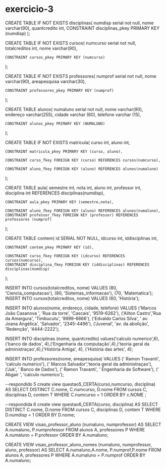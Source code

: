 # exercicio-3

CREATE TABLE IF NOT EXISTS disciplinas(
	numdisp serial not null,
	nome varchar(90),
	quantcredito int,
	CONSTRAINT disciplinas_pkey PRIMARY KEY (numdisp)
);

CREATE TABLE IF NOT EXISTS cursos(
	numcurso serial not null,
	totalcreditos int,
	nome varchar(90),
	
	CONSTRAINT cursos_pkey PRIMARY KEY (numcurso)

);

CREATE TABLE IF NOT EXISTS professores(
	numprof serial not null,
	nome varchar(90),
	areapesquisa varchar(30),
	
	CONSTRAINT professores_pkey PRIMARY KEY (numprof)
);

CREATE TABLE alunos(
	numaluno serial not null,
	nome varchar(90),
	endereço varchar(255),
	cidade varchar (60),
	telefone varchar (15),
	
	CONSTRAINT alunos_pkey PRIMARY KEY (NUMALUNO)

);

CREATE TABLE IF NOT EXISTS matricula(
	curso int,
	aluno int,
	
	CONSTRAINT matricula_pkey PRIMARY KEY (curso, aluno),
	
	CONSTRAINT curso_fkey FOREIGN KEY (curso) REFERENCES cursos(numcurso),
	
	CONSTRAINT aluno_fkey FOREIGN KEY (aluno) REFERENCES alunos(numaluno)


);

CREATE TABLE aula(
	semestre int,
	nota int,
	aluno int,
	professor int,
	disciplina int REFERENCES disciplinas(numdisp),
	
	CONSTRAINT aula_pkey PRIMARY KEY (semestre,nota),
	
	CONSTRAINT aluno_fkey FOREIGN KEY (aluno) REFERENCES alunos(numaluno),
	CONSTRAINT professor_fkey FOREIGN KEY (professor) REFERENCES professores (numprof)

);

CREATE TABLE contem(
	id SERIAL NOT NULL,
	idcurso int,
	iddisciplinas int,
	
	
	CONSTRAINT contem_pkey PRIMARY KEY (id),
	
	CONSTRAINT curso_fkey FOREIGN KEY (idcurso) REFERENCES cursos(numcurso),
	CONSTRAINT disciplina_fkey FOREIGN KEY (iddisciplinas) REFERENCES disciplinas(numdisp)

);

INSERT INTO cursos(totalcreditos, nome) VALUES (80, 'Ciencia_computacao'), (80, 'Sistemas_informacao'), (70, 'Matematica'); 
INSERT INTO cursos(totalcreditos, nome) VALUES (60, 'História');

INSERT INTO alunos(nome, endereço, cidade, telefone) VALUES ('Marcos João Casanova ', 'Rua da torre', 'Cascais', '9519-6262'), ('Ailton Castro','Rua da Amargura', 'Timbucutu', '9999-6666'), ('Edvaldo Carlos Silva', ' av. Joana Angélica', 'Salvador', '2345-4496'), ('Juvenal', 'av. da abolição', 'Redenção', '4444-2222');

INSERT INTO disciplinas (nome, quantcredito) values('calculo numerico',6),('banco de dados', 4),('Engenharia da computação',4),('teoria geral da administraçao',4),('História Antiga', 4), ('História das artes', 4);

INSERT INTO professores(nome, areapesquisa) VALUES (' Ramon Travanti', 'calculo numerico'), (' Marcos Salvador','teoria geral da administraçao'), ('Juk', ' Banco de Dados'), (' Ramon Travanti', ' Engenharia de Software'), (' Abgair ', 'calculo numerico');


--respondido 5
create view questao5_CERTA(curso,numcurso, disciplina)
AS
SELECT DISTINCT C.nome, C.numcurso, D.nome FROM cursos C, disciplinas D, contem T
WHERE C.numcurso = 1
ORDER BY c.NOME ;

--respondida 6
create view questao6_CERTA(curso, disciplina)
AS
SELECT DISTINCT C.nome, D.nome FROM cursos C, disciplinas D, contem T
WHERE D.numdisp = 1
ORDER BY D.nome;

CREATE VIEW visao_professor_aluno (numaluno, numprofessor)
AS
SELECT A.numaluno, P.numprofessor FROM alunos A, professores P
WHERE A.numaluno = P.professor
ORDER BY A.numaluno;

CREATE VIEW visao_professor_aluno_nomes (numaluno, numprofessor, aluno, professor)
AS
SELECT A.numaluno,A.nome, P.numprof,P.nome  FROM alunos A, professores P
WHERE A.numaluno = P.numprof
ORDER BY A.numaluno;




